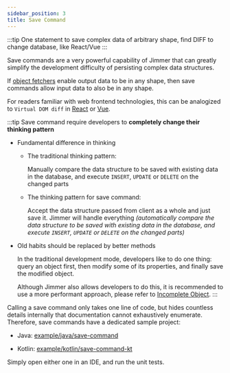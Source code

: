 ```yaml
---
sidebar_position: 3  
title: Save Command
---
```


:::tip
One statement to save complex data of arbitrary shape, find DIFF to change database, like React/Vue
:::

Save commands are a very powerful capability of Jimmer that can greatly simplify the development difficulty of persisting complex data structures.

If [object fetchers](../../query/object-fetcher) enable output data to be in any shape, then save commands allow input data to also be in any shape.

For readers familiar with web frontend technologies, this can be analogized to `Virtual DOM diff` in [React](https://react.dev/) or [Vue](https://vuejs.org/).

:::tip 
Save command require developers to **completely change their thinking pattern**

-   Fundamental difference in thinking

    -   The traditional thinking pattern:

        Manually compare the data structure to be saved with existing data in the database, and execute `INSERT`, `UPDATE` or `DELETE` on the changed parts

    -   The thinking pattern for save command:

        Accept the data structure passed from client as a whole and just save it. Jimmer will handle everything *(automatically compare the data structure to be saved with existing data in the database, and execute `INSERT`, `UPDATE` or `DELETE` on the changed parts)*

-   Old habits should be replaced by better methods

    In the traditional development mode, developers like to do one thing: query an object first, then modify some of its properties, and finally save the modified object.

    Although Jimmer also allows developers to do this, it is recommended to use a more performant approach, please refer to [Incomplete Object](./incomplete).
:::

Calling a save command only takes one line of code, but hides countless details internally that documentation cannot exhaustively enumerate. Therefore, save commands have a dedicated sample project:

-   Java: [example/java/save-command](https://github.com/babyfish-ct/jimmer/tree/main/example/java/save-command) 

-   Kotlin: [example/kotlin/save-command-kt](https://github.com/babyfish-ct/jimmer/tree/main/example/kotlin/save-command-kt)

Simply open either one in an IDE, and run the unit tests.

